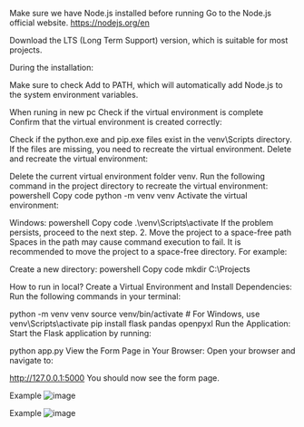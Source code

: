 Make sure we have Node.js installed before running
Go to the Node.js official website.  https://nodejs.org/en

Download the LTS (Long Term Support) version, which is suitable for most projects.

During the installation:

Make sure to check Add to PATH, which will automatically add Node.js to the system environment variables.

When runing in new pc 
Check if the virtual environment is complete
Confirm that the virtual environment is created correctly:

Check if the python.exe and pip.exe files exist in the venv\Scripts directory.
If the files are missing, you need to recreate the virtual environment.
Delete and recreate the virtual environment:

Delete the current virtual environment folder venv.
Run the following command in the project directory to recreate the virtual environment:
powershell
Copy code
python -m venv venv
Activate the virtual environment:

Windows:
powershell
Copy code
.\venv\Scripts\activate
If the problem persists, proceed to the next step.
2. Move the project to a space-free path
Spaces in the path may cause command execution to fail. It is recommended to move the project to a space-free directory. For example:

Create a new directory:
powershell
Copy code
mkdir C:\Projects

How to run in local?
Create a Virtual Environment and Install Dependencies: Run the following commands in your terminal:

python -m venv venv
source venv/bin/activate  # For Windows, use venv\Scripts\activate
pip install flask pandas openpyxl
Run the Application: Start the Flask application by running:

python app.py
View the Form Page in Your Browser: Open your browser and navigate to:

http://127.0.0.1:5000
You should now see the form page.

Example ![image](https://github.com/user-attachments/assets/72557727-3a9f-4bdc-b353-5e5ec720db44)

Example ![image](https://github.com/user-attachments/assets/4f2666eb-531c-4a8f-ae36-b08f5c71c8d2)


